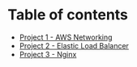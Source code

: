 # Table of contents

* [Project 1 - AWS Networking](project-1-AWS-networking.md)
* [Project 2 - Elastic Load Balancer](project-2-elastic-load-balancer.md)
* [Project 3 - Nginx](project-3-nginx.md)
